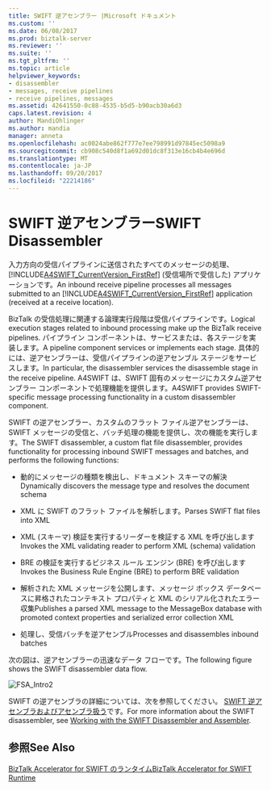 ```yaml
---
title: SWIFT 逆アセンブラー |Microsoft ドキュメント
ms.custom: ''
ms.date: 06/08/2017
ms.prod: biztalk-server
ms.reviewer: ''
ms.suite: ''
ms.tgt_pltfrm: ''
ms.topic: article
helpviewer_keywords:
- disassembler
- messages, receive pipelines
- receive pipelines, messages
ms.assetid: 42641550-0c88-4535-b5d5-b90acb30a6d3
caps.latest.revision: 4
author: MandiOhlinger
ms.author: mandia
manager: anneta
ms.openlocfilehash: ac0024abe862f777e7ee798991d97845ec5098a9
ms.sourcegitcommit: cb908c540d8f1a692d01dc8f313e16cb4b4e696d
ms.translationtype: MT
ms.contentlocale: ja-JP
ms.lasthandoff: 09/20/2017
ms.locfileid: "22214186"
---
```

# <a name="swift-disassembler"></a><span data-ttu-id="52e6f-102">SWIFT 逆アセンブラー</span><span class="sxs-lookup"><span data-stu-id="52e6f-102">SWIFT Disassembler</span></span>
<span data-ttu-id="52e6f-103">入力方向の受信パイプラインに送信されたすべてのメッセージの処理、 [!INCLUDE[A4SWIFT_CurrentVersion_FirstRef](../../includes/a4swift-currentversion-firstref-md.md)] (受信場所で受信した) アプリケーションです。</span><span class="sxs-lookup"><span data-stu-id="52e6f-103">An inbound receive pipeline processes all messages submitted to an [!INCLUDE[A4SWIFT_CurrentVersion_FirstRef](../../includes/a4swift-currentversion-firstref-md.md)] application (received at a receive location).</span></span>  
  
 <span data-ttu-id="52e6f-104">BizTalk の受信処理に関連する論理実行段階は受信パイプラインです。</span><span class="sxs-lookup"><span data-stu-id="52e6f-104">Logical execution stages related to inbound processing make up the BizTalk receive pipelines.</span></span> <span data-ttu-id="52e6f-105">パイプライン コンポーネントは、サービスまたは、各ステージを実装します。</span><span class="sxs-lookup"><span data-stu-id="52e6f-105">A pipeline component services or implements each stage.</span></span> <span data-ttu-id="52e6f-106">具体的には、逆アセンブラーは、受信パイプラインの逆アセンブル ステージをサービスします。</span><span class="sxs-lookup"><span data-stu-id="52e6f-106">In particular, the disassembler services the disassemble stage in the receive pipeline.</span></span> <span data-ttu-id="52e6f-107">A4SWIFT は、SWIFT 固有のメッセージにカスタム逆アセンブラー コンポーネントで処理機能を提供します。</span><span class="sxs-lookup"><span data-stu-id="52e6f-107">A4SWIFT provides SWIFT-specific message processing functionality in a custom disassembler component.</span></span>  
  
 <span data-ttu-id="52e6f-108">SWIFT の逆アセンブラー、カスタムのフラット ファイル逆アセンブラーは、SWIFT メッセージの受信と、バッチ処理の機能を提供し、次の機能を実行します。</span><span class="sxs-lookup"><span data-stu-id="52e6f-108">The SWIFT disassembler, a custom flat file disassembler, provides functionality for processing inbound SWIFT messages and batches, and performs the following functions:</span></span>  
  
-   <span data-ttu-id="52e6f-109">動的にメッセージの種類を検出し、ドキュメント スキーマの解決</span><span class="sxs-lookup"><span data-stu-id="52e6f-109">Dynamically discovers the message type and resolves the document schema</span></span>  
  
-   <span data-ttu-id="52e6f-110">XML に SWIFT のフラット ファイルを解析します。</span><span class="sxs-lookup"><span data-stu-id="52e6f-110">Parses SWIFT flat files into XML</span></span>  
  
-   <span data-ttu-id="52e6f-111">XML (スキーマ) 検証を実行するリーダーを検証する XML を呼び出します</span><span class="sxs-lookup"><span data-stu-id="52e6f-111">Invokes the XML validating reader to perform XML (schema) validation</span></span>  
  
-   <span data-ttu-id="52e6f-112">BRE の検証を実行するビジネス ルール エンジン (BRE) を呼び出します</span><span class="sxs-lookup"><span data-stu-id="52e6f-112">Invokes the Business Rule Engine (BRE) to perform BRE validation</span></span>  
  
-   <span data-ttu-id="52e6f-113">解析された XML メッセージを公開します、メッセージ ボックス データベースに昇格されたコンテキスト プロパティと XML のシリアル化されたエラー収集</span><span class="sxs-lookup"><span data-stu-id="52e6f-113">Publishes a parsed XML message to the MessageBox database with promoted context properties and serialized error collection XML</span></span>  
  
-   <span data-ttu-id="52e6f-114">処理し、受信バッチを逆アセンブル</span><span class="sxs-lookup"><span data-stu-id="52e6f-114">Processes and disassembles inbound batches</span></span>  
  
 <span data-ttu-id="52e6f-115">次の図は、逆アセンブラーの迅速なデータ フローです。</span><span class="sxs-lookup"><span data-stu-id="52e6f-115">The following figure shows the SWIFT disassembler data flow.</span></span>  
  
 ![](../../adapters-and-accelerators/accelerator-swift/media/fsa-intro2.gif "FSA_Intro2")  
  
 <span data-ttu-id="52e6f-116">SWIFT の逆アセンブラの詳細については、次を参照してください。 [SWIFT 逆アセンブラおよびアセンブラ扱う](../../adapters-and-accelerators/accelerator-swift/working-with-the-swift-disassembler-and-assembler.md)です。</span><span class="sxs-lookup"><span data-stu-id="52e6f-116">For more information about the SWIFT disassembler, see [Working with the SWIFT Disassembler and Assembler](../../adapters-and-accelerators/accelerator-swift/working-with-the-swift-disassembler-and-assembler.md).</span></span>  
  
## <a name="see-also"></a><span data-ttu-id="52e6f-117">参照</span><span class="sxs-lookup"><span data-stu-id="52e6f-117">See Also</span></span>  
 [<span data-ttu-id="52e6f-118">BizTalk Accelerator for SWIFT のランタイム</span><span class="sxs-lookup"><span data-stu-id="52e6f-118">BizTalk Accelerator for SWIFT Runtime</span></span>](../../adapters-and-accelerators/accelerator-swift/biztalk-accelerator-for-swift-runtime.md)